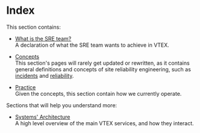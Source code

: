 # Index

This section contains:

- [What is the SRE team?](./what-is-the-sre-team/)  
    A declaration of what the SRE team wants to achieve in VTEX.

- [Concepts](./concepts/incident/)  
    This section's pages will rarely get updated or rewritten, as it contains
    general definitions and concepts of site reliability engineering, such as
    [incidents](./concepts/incident) and [reliability](./concepts/reliability).

- [Practice](./concepts/01-index/)  
    Given the concepts, this section contain how we currently operate.

Sections that will help you understand more:

- [Systems' Architecture](/systems-architecture/01-introduction/)  
    A high level overview of the main VTEX services, and how they interact.
